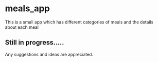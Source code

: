 # meals_app
 
This is a small app which has different categories of meals and the details about each meal 

## Still in progress.....

Any suggestions and ideas are appreciated.